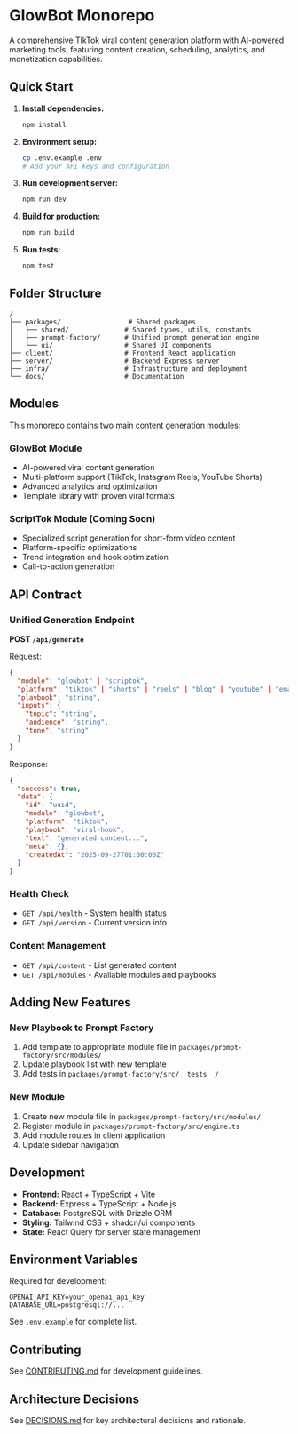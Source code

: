 # GlowBot Monorepo

A comprehensive TikTok viral content generation platform with AI-powered marketing tools, featuring content creation, scheduling, analytics, and monetization capabilities.

## Quick Start

1. **Install dependencies:**
   ```bash
   npm install
   ```

2. **Environment setup:**
   ```bash
   cp .env.example .env
   # Add your API keys and configuration
   ```

3. **Run development server:**
   ```bash
   npm run dev
   ```

4. **Build for production:**
   ```bash
   npm run build
   ```

5. **Run tests:**
   ```bash
   npm test
   ```

## Folder Structure

```
/
├── packages/                 # Shared packages
│   ├── shared/              # Shared types, utils, constants
│   ├── prompt-factory/      # Unified prompt generation engine
│   └── ui/                  # Shared UI components
├── client/                  # Frontend React application
├── server/                  # Backend Express server
├── infra/                   # Infrastructure and deployment
└── docs/                    # Documentation
```

## Modules

This monorepo contains two main content generation modules:

### GlowBot Module
- AI-powered viral content generation
- Multi-platform support (TikTok, Instagram Reels, YouTube Shorts)
- Advanced analytics and optimization
- Template library with proven viral formats

### ScriptTok Module (Coming Soon)
- Specialized script generation for short-form video content
- Platform-specific optimizations
- Trend integration and hook optimization
- Call-to-action generation

## API Contract

### Unified Generation Endpoint

**POST `/api/generate`**

Request:
```json
{
  "module": "glowbot" | "scriptok",
  "platform": "tiktok" | "shorts" | "reels" | "blog" | "youtube" | "email",
  "playbook": "string",
  "inputs": {
    "topic": "string",
    "audience": "string",
    "tone": "string"
  }
}
```

Response:
```json
{
  "success": true,
  "data": {
    "id": "uuid",
    "module": "glowbot",
    "platform": "tiktok",
    "playbook": "viral-hook",
    "text": "generated content...",
    "meta": {},
    "createdAt": "2025-09-27T01:00:00Z"
  }
}
```

### Health Check
- `GET /api/health` - System health status
- `GET /api/version` - Current version info

### Content Management
- `GET /api/content` - List generated content
- `GET /api/modules` - Available modules and playbooks

## Adding New Features

### New Playbook to Prompt Factory

1. Add template to appropriate module file in `packages/prompt-factory/src/modules/`
2. Update playbook list with new template
3. Add tests in `packages/prompt-factory/src/__tests__/`

### New Module

1. Create new module file in `packages/prompt-factory/src/modules/`
2. Register module in `packages/prompt-factory/src/engine.ts`
3. Add module routes in client application
4. Update sidebar navigation

## Development

- **Frontend:** React + TypeScript + Vite
- **Backend:** Express + TypeScript + Node.js
- **Database:** PostgreSQL with Drizzle ORM
- **Styling:** Tailwind CSS + shadcn/ui components
- **State:** React Query for server state management

## Environment Variables

Required for development:
```
OPENAI_API_KEY=your_openai_api_key
DATABASE_URL=postgresql://...
```

See `.env.example` for complete list.

## Contributing

See [CONTRIBUTING.md](./CONTRIBUTING.md) for development guidelines.

## Architecture Decisions

See [DECISIONS.md](./DECISIONS.md) for key architectural decisions and rationale.